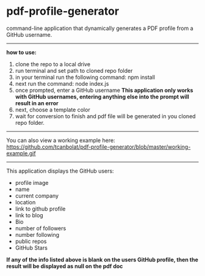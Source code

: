 # pdf-profile-generator
 command-line application that dynamically generates a PDF profile from a GitHub username.

___________________________________________________________________________________________________________________________________

**how to use:**

1. clone the repo to a local drive
2. run terminal and set path to cloned repo folder
3. in your terminal run the following command: npm install
4. next run the command: node index.js
5. once prompted, enter a GitHub username **This application only works with GitHub usernames, entering anything else into the prompt will result in an error**
6. next, choose a template color
7. wait for conversion to finish and pdf file will be generated in you cloned repo folder. 

____________________________________________________________________________________________________________________________________

You can also view a working example here: https://github.com/tcanbolat/pdf-profile-generator/blob/master/working-example.gif

------------------------------------------------------------------------------------------------------------------------------------

This application displays the GitHub users:
- profile image
- name
- current company
- location
- link to github profile
- link to blog
- Bio
- number of followers
- number following
- public repos
- GitHub Stars

**If any of the info listed above is blank on the users GitHub profile, then the result will be displayed as null on the pdf doc**

